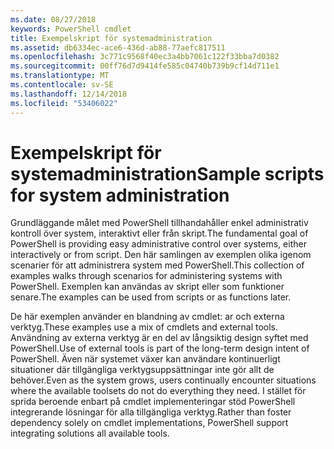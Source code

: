 ```yaml
---
ms.date: 08/27/2018
keywords: PowerShell cmdlet
title: Exempelskript för systemadministration
ms.assetid: db6334ec-ace6-436d-ab88-77aefc817511
ms.openlocfilehash: 3c771c9568f40ec3a4bb7061c122f33bba7d0382
ms.sourcegitcommit: 00ff76d7d9414fe585c04740b739b9cf14d711e1
ms.translationtype: MT
ms.contentlocale: sv-SE
ms.lasthandoff: 12/14/2018
ms.locfileid: "53406022"
---
```

# <a name="sample-scripts-for-system-administration"></a><span data-ttu-id="27ea9-103">Exempelskript för systemadministration</span><span class="sxs-lookup"><span data-stu-id="27ea9-103">Sample scripts for system administration</span></span>

<span data-ttu-id="27ea9-104">Grundläggande målet med PowerShell tillhandahåller enkel administrativ kontroll över system, interaktivt eller från skript.</span><span class="sxs-lookup"><span data-stu-id="27ea9-104">The fundamental goal of PowerShell is providing easy administrative control over systems, either interactively or from script.</span></span> <span data-ttu-id="27ea9-105">Den här samlingen av exemplen olika igenom scenarier för att administrera system med PowerShell.</span><span class="sxs-lookup"><span data-stu-id="27ea9-105">This collection of examples walks through scenarios for administering systems with PowerShell.</span></span> <span data-ttu-id="27ea9-106">Exemplen kan användas av skript eller som funktioner senare.</span><span class="sxs-lookup"><span data-stu-id="27ea9-106">The examples can be used from scripts or as functions later.</span></span>

<span data-ttu-id="27ea9-107">De här exemplen använder en blandning av cmdlet: ar och externa verktyg.</span><span class="sxs-lookup"><span data-stu-id="27ea9-107">These examples use a mix of cmdlets and external tools.</span></span> <span data-ttu-id="27ea9-108">Användning av externa verktyg är en del av långsiktig design syftet med PowerShell.</span><span class="sxs-lookup"><span data-stu-id="27ea9-108">Use of external tools is part of the long-term design intent of PowerShell.</span></span> <span data-ttu-id="27ea9-109">Även när systemet växer kan användare kontinuerligt situationer där tillgängliga verktygsuppsättningar inte gör allt de behöver.</span><span class="sxs-lookup"><span data-stu-id="27ea9-109">Even as the system grows, users continually encounter situations where the available toolsets do not do everything they need.</span></span> <span data-ttu-id="27ea9-110">I stället för sprida beroende enbart på cmdlet implementeringar stöd PowerShell integrerande lösningar för alla tillgängliga verktyg.</span><span class="sxs-lookup"><span data-stu-id="27ea9-110">Rather than foster dependency solely on cmdlet implementations, PowerShell support integrating solutions all available tools.</span></span>